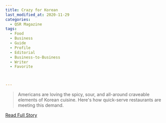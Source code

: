 ```yaml
---
title: Crazy for Korean
last_modified_at: 2020-11-29
categories:
  - QSR Magazine
tags:
  - Food
  - Business
  - Guide
  - Profile
  - Editorial 
  - Business-to-Business
  - Writer
  - Favorite



---
```


> Americans are loving the spicy, sour, and all-around craveable elements of Korean cuisine. Here's how quick-serve restaurants are meeting this demand.

<a href="http://www.ourdigitalmags.com/publication/?i=576612&ver=html5&p=21" target="_blank">Read Full Story</a>
